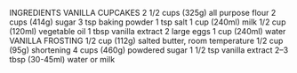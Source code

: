 INGREDIENTS
VANILLA CUPCAKES
2 1/2 cups (325g) all purpose flour
2 cups (414g) sugar
3 tsp baking powder
1 tsp salt
1 cup (240ml) milk
1/2 cup (120ml) vegetable oil
1 tbsp vanilla extract
2 large eggs
1 cup (240ml) water
VANILLA FROSTING
1/2 cup (112g) salted butter, room temperature
1/2 cup (95g) shortening
4 cups (460g) powdered sugar
1 1/2 tsp vanilla extract
2–3 tbsp (30-45ml) water or milk